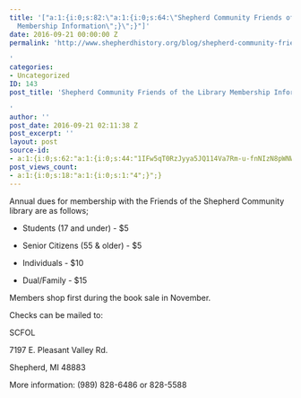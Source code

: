 ```yaml
---
title: '["a:1:{i:0;s:82:\"a:1:{i:0;s:64:\"Shepherd Community Friends of the Library
  Membership Information\";}\";}"]'
date: 2016-09-21 00:00:00 Z
permalink: 'http://www.shepherdhistory.org/blog/shepherd-community-friends-of-the-library-membership-information/

'
categories:
- Uncategorized
ID: 143
post_title: 'Shepherd Community Friends of the Library Membership Information

'
author: ''
post_date: 2016-09-21 02:11:38 Z
post_excerpt: ''
layout: post
source-id:
- a:1:{i:0;s:62:"a:1:{i:0;s:44:"1IFw5qT0RzJyya5JQ114Va7Rm-u-fnNIzN8pWNWZWkqI";}";}
post_views_count:
- a:1:{i:0;s:18:"a:1:{i:0;s:1:"4";}";}
---
```


Annual dues for membership with the Friends of the Shepherd Community library are as follows;

<ul>
<li>Students (17 and under) - $5</p></li>
<li><p>Senior Citizens (55 &amp; older) - $5</p></li>
<li><p>Individuals - $10</p></li>
<li><p>Dual/Family - $15</p></li>
</ul>

<p>Members shop first during the book sale in November.

Checks can be mailed to:

SCFOL

7197 E. Pleasant Valley Rd.

Shepherd, MI 48883

More information: (989) 828-6486 or 828-5588